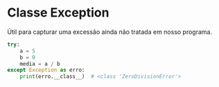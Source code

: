 # Classe Exception


Útil para capturar uma excessão ainda não tratada em nosso programa.


````python
try:
    a = 5
    b = 0
    media = a / b
except Exception as erro:
    print(erro.__class__)  # <class 'ZeroDivisionError'>
````